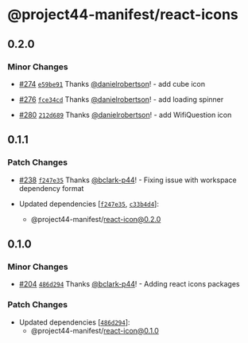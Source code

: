 # @project44-manifest/react-icons

## 0.2.0

### Minor Changes

- [#274](https://github.com/project44/manifest/pull/274)
  [`e59be91`](https://github.com/project44/manifest/commit/e59be9163df31701cd26856759ba7f7f05b2aaf6)
  Thanks [@danielrobertson](https://github.com/danielrobertson)! - add cube icon

* [#276](https://github.com/project44/manifest/pull/276)
  [`fce34cd`](https://github.com/project44/manifest/commit/fce34cd2432ee95a64525d568cfa71eb53cbe093)
  Thanks [@danielrobertson](https://github.com/danielrobertson)! - add loading spinner

- [#280](https://github.com/project44/manifest/pull/280)
  [`212d689`](https://github.com/project44/manifest/commit/212d689351fdbdd7bf227bf7c4f965ce50ca578d)
  Thanks [@danielrobertson](https://github.com/danielrobertson)! - add WifiQuestion icon

## 0.1.1

### Patch Changes

- [#238](https://github.com/project44/manifest/pull/238)
  [`f247e35`](https://github.com/project44/manifest/commit/f247e35a3056d714d8a21ed59ece6b418266332d)
  Thanks [@bclark-p44](https://github.com/bclark-p44)! - Fixing issue with workspace dependency
  format

- Updated dependencies
  [[`f247e35`](https://github.com/project44/manifest/commit/f247e35a3056d714d8a21ed59ece6b418266332d),
  [`c33b4d4`](https://github.com/project44/manifest/commit/c33b4d43b40121704c3237630a4c038df9a1ff69)]:
  - @project44-manifest/react-icon@0.2.0

## 0.1.0

### Minor Changes

- [#204](https://github.com/project44/manifest/pull/204)
  [`486d294`](https://github.com/project44/manifest/commit/486d29490cd30b3c2a243fe25c7222db66a1dff0)
  Thanks [@bclark-p44](https://github.com/bclark-p44)! - Adding react icons packages

### Patch Changes

- Updated dependencies
  [[`486d294`](https://github.com/project44/manifest/commit/486d29490cd30b3c2a243fe25c7222db66a1dff0)]:
  - @project44-manifest/react-icon@0.1.0
